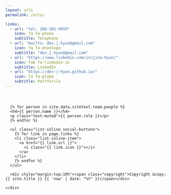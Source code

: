 ```yaml
---
layout: urls
permalink: /urls/

links:
  - url: "tel: 206-201-9659"
    icon: fa fa-phone
    subtitle: Telephone
  - url: "mailto: dev.j.hyun@gmail.com"
    icon: fa fa-envelope
    subtitle: "dev.j.hyun@gmail.com"
  - url: "https://www.linkedin.com/in/jina-hyun/"
    icon: fab fa-linkedin-in
    subtitle: LinkedIn
  - url: "https://dev-j-hyun.github.io/"
    icon: fa fa-globe
    subtitle: Portforilo
---
```


<div class="container" style="margin-top: 10%;">
  <div class="row d-flex justify-content-center">
    <div class="col-sm-4 team-member">

      {% for person in site.data.sitetext.team.people %}
      <h4>{{ person.name }}</h4>
      <p class="text-muted">{{ person.role }}</p>
      {% endfor %}

      <ul class="list-inline social-buttons">
        {% for link in page.links %}
        <li class="list-inline-item">
          <a href="{{ link.url }}">
            <i class="{{ link.icon }}"></i>
          </a>
        </li>
        {% endfor %}
      </ul>

      <div style="margin-top:10%"><span class="copyright">Copyright &copy; {{ site.title }} {{ 'now' | date: "%Y" }}</span></div>

    </div>
  </div>
</div>